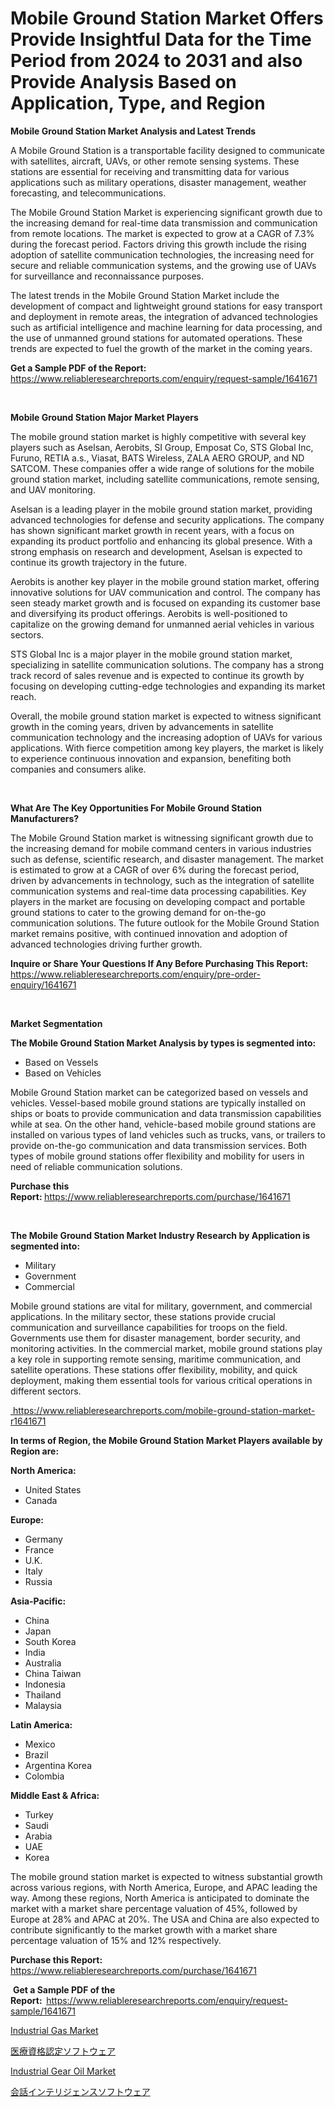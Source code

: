 <p><h1>Mobile Ground Station Market Offers Provide Insightful Data for the Time Period from 2024 to 2031 and also Provide Analysis Based on Application, Type, and Region</h1></p><p><strong>Mobile Ground Station Market Analysis and Latest Trends</strong></p>
<p><p>A Mobile Ground Station is a transportable facility designed to communicate with satellites, aircraft, UAVs, or other remote sensing systems. These stations are essential for receiving and transmitting data for various applications such as military operations, disaster management, weather forecasting, and telecommunications.</p><p>The Mobile Ground Station Market is experiencing significant growth due to the increasing demand for real-time data transmission and communication from remote locations. The market is expected to grow at a CAGR of 7.3% during the forecast period. Factors driving this growth include the rising adoption of satellite communication technologies, the increasing need for secure and reliable communication systems, and the growing use of UAVs for surveillance and reconnaissance purposes.</p><p>The latest trends in the Mobile Ground Station Market include the development of compact and lightweight ground stations for easy transport and deployment in remote areas, the integration of advanced technologies such as artificial intelligence and machine learning for data processing, and the use of unmanned ground stations for automated operations. These trends are expected to fuel the growth of the market in the coming years.</p></p>
<p><strong>Get a Sample PDF of the Report:&nbsp;</strong> <a href="https://www.reliableresearchreports.com/enquiry/request-sample/1641671">https://www.reliableresearchreports.com/enquiry/request-sample/1641671</a></p>
<p>&nbsp;</p>
<p><strong>Mobile Ground Station Major Market Players</strong></p>
<p><p>The mobile ground station market is highly competitive with several key players such as Aselsan, Aerobits, SI Group, Emposat Co, STS Global Inc, Furuno, RETIA a.s., Viasat, BATS Wireless, ZALA AERO GROUP, and ND SATCOM. These companies offer a wide range of solutions for the mobile ground station market, including satellite communications, remote sensing, and UAV monitoring.</p><p>Aselsan is a leading player in the mobile ground station market, providing advanced technologies for defense and security applications. The company has shown significant market growth in recent years, with a focus on expanding its product portfolio and enhancing its global presence. With a strong emphasis on research and development, Aselsan is expected to continue its growth trajectory in the future.</p><p>Aerobits is another key player in the mobile ground station market, offering innovative solutions for UAV communication and control. The company has seen steady market growth and is focused on expanding its customer base and diversifying its product offerings. Aerobits is well-positioned to capitalize on the growing demand for unmanned aerial vehicles in various sectors.</p><p>STS Global Inc is a major player in the mobile ground station market, specializing in satellite communication solutions. The company has a strong track record of sales revenue and is expected to continue its growth by focusing on developing cutting-edge technologies and expanding its market reach.</p><p>Overall, the mobile ground station market is expected to witness significant growth in the coming years, driven by advancements in satellite communication technology and the increasing adoption of UAVs for various applications. With fierce competition among key players, the market is likely to experience continuous innovation and expansion, benefiting both companies and consumers alike.</p></p>
<p>&nbsp;</p>
<p><strong>What Are The Key Opportunities For Mobile Ground Station Manufacturers?</strong></p>
<p><p>The Mobile Ground Station market is witnessing significant growth due to the increasing demand for mobile command centers in various industries such as defense, scientific research, and disaster management. The market is estimated to grow at a CAGR of over 6% during the forecast period, driven by advancements in technology, such as the integration of satellite communication systems and real-time data processing capabilities. Key players in the market are focusing on developing compact and portable ground stations to cater to the growing demand for on-the-go communication solutions. The future outlook for the Mobile Ground Station market remains positive, with continued innovation and adoption of advanced technologies driving further growth.</p></p>
<p><strong>Inquire or Share Your Questions If Any Before Purchasing This Report:</strong> <a href="https://www.reliableresearchreports.com/enquiry/pre-order-enquiry/1641671">https://www.reliableresearchreports.com/enquiry/pre-order-enquiry/1641671</a></p>
<p>&nbsp;</p>
<p><strong>Market Segmentation</strong></p>
<p><strong>The Mobile Ground Station Market Analysis by types is segmented into:</strong></p>
<p><ul><li>Based on Vessels</li><li>Based on Vehicles</li></ul></p>
<p><p>Mobile Ground Station market can be categorized based on vessels and vehicles. Vessel-based mobile ground stations are typically installed on ships or boats to provide communication and data transmission capabilities while at sea. On the other hand, vehicle-based mobile ground stations are installed on various types of land vehicles such as trucks, vans, or trailers to provide on-the-go communication and data transmission services. Both types of mobile ground stations offer flexibility and mobility for users in need of reliable communication solutions.</p></p>
<p><strong>Purchase this Report:&nbsp;</strong><a href="https://www.reliableresearchreports.com/purchase/1641671">https://www.reliableresearchreports.com/purchase/1641671</a></p>
<p>&nbsp;</p>
<p><strong>The Mobile Ground Station Market Industry Research by Application is segmented into:</strong></p>
<p><ul><li>Military</li><li>Government</li><li>Commercial</li></ul></p>
<p><p>Mobile ground stations are vital for military, government, and commercial applications. In the military sector, these stations provide crucial communication and surveillance capabilities for troops on the field. Governments use them for disaster management, border security, and monitoring activities. In the commercial market, mobile ground stations play a key role in supporting remote sensing, maritime communication, and satellite operations. These stations offer flexibility, mobility, and quick deployment, making them essential tools for various critical operations in different sectors.</p></p>
<p><a href="https://www.reliableresearchreports.com/mobile-ground-station-market-r1641671">&nbsp;https://www.reliableresearchreports.com/mobile-ground-station-market-r1641671</a></p>
<p><strong>In terms of Region, the Mobile Ground Station Market Players available by Region are:</strong></p>
<p>
    <p> <strong> North America: </strong>
        <ul>
            <li>United States</li>
            <li>Canada</li>
        </ul>
        </p> 
    <p> <strong> Europe: </strong>
        <ul>
            <li>Germany</li>
            <li>France</li>
            <li>U.K.</li>
            <li>Italy</li>
            <li>Russia</li>
        </ul>
        </p> 
    <p> <strong> Asia-Pacific: </strong>
        <ul>
            <li>China</li>
            <li>Japan</li>
            <li>South Korea</li>
            <li>India</li>
            <li>Australia</li>
            <li>China Taiwan</li>
            <li>Indonesia</li>
            <li>Thailand</li>
            <li>Malaysia</li>
        </ul>
        </p> 
    <p> <strong> Latin America: </strong>
        <ul>
            <li>Mexico</li>
            <li>Brazil</li>
            <li>Argentina Korea</li>
            <li>Colombia</li>
        </ul>
        </p> 
    <p> <strong> Middle East & Africa: </strong>
        <ul>
            <li>Turkey</li>
            <li>Saudi</li>
            <li>Arabia</li>
            <li>UAE</li>
            <li>Korea</li>
        </ul>
    </p>
    </p>
<p><p>The mobile ground station market is expected to witness substantial growth across various regions, with North America, Europe, and APAC leading the way. Among these regions, North America is anticipated to dominate the market with a market share percentage valuation of 45%, followed by Europe at 28% and APAC at 20%. The USA and China are also expected to contribute significantly to the market growth with a market share percentage valuation of 15% and 12% respectively.</p></p>
<p><strong>Purchase this Report: </strong><a href="https://www.reliableresearchreports.com/purchase/1641671">https://www.reliableresearchreports.com/purchase/1641671</a></p>
<p>&nbsp;<strong>Get a Sample PDF of the Report:&nbsp;&nbsp;</strong><a href="https://www.reliableresearchreports.com/enquiry/request-sample/1641671">https://www.reliableresearchreports.com/enquiry/request-sample/1641671</a></p>
<p><strong></strong></p>
<p><p><a href="https://issuu.com/reportprime-2/docs/industrial-gas-market-size-2030.pptx">Industrial Gas Market</a></p><p><a href="https://github.com/avbqbctihcbe2/Market-Research-Report-List-1/blob/main/413803637184.md">医療資格認定ソフトウェア</a></p><p><a href="https://issuu.com/reportprime-2/docs/industrial-gear-oil-market-size-2030.pptx">Industrial Gear Oil Market</a></p><p><a href="https://github.com/luffiazaza/Market-Research-Report-List-1/blob/main/639949637185.md">会話インテリジェンスソフトウェア</a></p></p>
